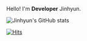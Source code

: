 Hello! I'm **Developer** Jinhyun.

<!--### ⚒️ SIKIILS
![N|HTML5](https://img.shields.io/badge/HTML5-orange?style=flat-square&logo=HTML5&logoColor=white) ![N|CSS3](https://img.shields.io/badge/CSS3-blue?style=flat-square&logo=CSS3&logoColor=white) ![N|JS ES5](https://img.shields.io/badge/JavaScript_es5-yellow?style=flat-square&logo=JavaScript&logoColor=white) ![N|JS ES6](https://img.shields.io/badge/JavaScript_es6-yellow?style=flat-square&logo=JavaScript&logoColor=white)

![N|React](https://img.shields.io/badge/React-blue?style=flat-square&logo=React&logoColor=white) ![N|styled componnent](https://img.shields.io/badge/💅_styled--componnent-pink?style=flat-square&logo=styledcomponnent&logoColor=white)


### ✏️ ️BLOG
[HELLO world!](https://jinhyun88.tistory.com/)-->

![Jinhyun's GitHub stats](https://github-readme-stats.vercel.app/api?username=JinHyun88&theme=solarized-light&show_icons=true)

[![Hits](https://hits.seeyoufarm.com/api/count/incr/badge.svg?url=https%3A%2F%2Fgithub.com%2Fkangdanne&count_bg=%2379C83D&title_bg=%23555555&icon=&icon_color=%23E7E7E7&title=hits&edge_flat=false)](https://hits.seeyoufarm.com)
